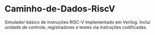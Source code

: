 # Caminho-de-Dados-RiscV
Simulador básico de instruções RISC-V implementado em Verilog. Inclui unidade de controle, registradores e testes via instruções codificadas.
